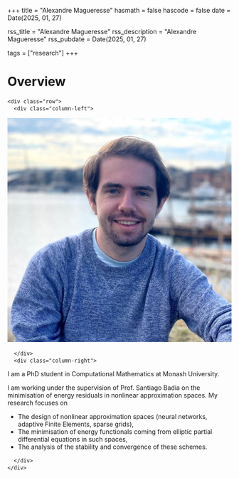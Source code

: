 +++
title = "Alexandre Magueresse"
hasmath = false
hascode = false
date = Date(2025, 01, 27)

rss_title = "Alexandre Magueresse"
rss_description = "Alexandre Magueresse"
rss_pubdate = Date(2025, 01, 27)

tags = ["research"]
+++

# Overview

~~~
<div class="row">
  <div class="column-left">
~~~
![Profile picture](/assets/profile.jpg)
~~~
  </div>
  <div class="column-right">
~~~
I am a PhD student in Computational Mathematics at Monash University.

I am working under the supervision of Prof. Santiago Badia on the minimisation of energy residuals in nonlinear approximation spaces. My research focuses on 
* The design of nonlinear approximation spaces (neural networks, adaptive Finite Elements, sparse grids),
* The minimisation of energy functionals coming from elliptic partial differential equations in such spaces,
* The analysis of the stability and convergence of these schemes.
~~~
  </div>
</div>
~~~
